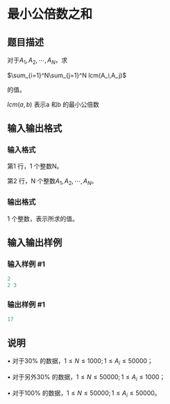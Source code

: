 # 最小公倍数之和

## 题目描述

对于$A_1,A_2,\cdots,A_N$，求

$\sum_{i=1}^N\sum_{j=1}^N lcm(A_i,A_j)$

的值。

$lcm(a,b)$ 表示a 和b 的最小公倍数

## 输入输出格式

### 输入格式

第1 行，1 个整数N。

第2 行，N 个整数$A_1,A_2,\cdots,A_N$。

### 输出格式

1 个整数，表示所求的值。

## 输入输出样例

### 输入样例 #1

```cpp
2
2 3
```


### 输出样例 #1

```cpp
17
```


## 说明

• 对于30% 的数据，$1 \le N \le 1000; 1 \le A_i \le 50000$；

• 对于另外30% 的数据，$1 \le N \le 50000; 1 \le A_i \le 1000$；

• 对于100% 的数据，$1 \le N \le 50000; 1 \le A_i \le 50000$。

